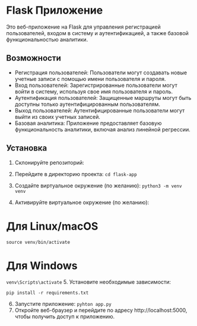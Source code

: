 # Flask Приложение

Это веб-приложение на Flask для управления регистрацией пользователей, входом в систему и аутентификацией, а также базовой функциональностью аналитики.

## Возможности

- Регистрация пользователей: Пользователи могут создавать новые учетные записи с помощью имени пользователя и пароля.
- Вход пользователей: Зарегистрированные пользователи могут войти в систему, используя свое имя пользователя и пароль.
- Аутентификация пользователей: Защищенные маршруты могут быть доступны только аутентифицированным пользователям.
- Выход пользователей: Аутентифицированные пользователи могут выйти из своих учетных записей.
- Базовая аналитика: Приложение предоставляет базовую функциональность аналитики, включая анализ линейной регрессии.

## Установка

1. Склонируйте репозиторий:



2. Перейдите в директорию проекта:
``
cd flask-app
``
3. Создайте виртуальное окружение (по желанию):
``
python3 -m venv venv
``
4. Активируйте виртуальное окружение (по желанию):

# Для Linux/macOS
``source venv/bin/activate``

# Для Windows
``venv\Scripts\activate``
5. Установите необходимые зависимости:

``pip install -r requirements.txt``

6. Запустите приложение:
``pyhton app.py``
7. Откройте веб-браузер и перейдите по адресу http://localhost:5000, чтобы получить доступ к приложению.